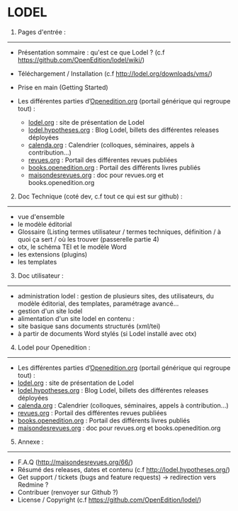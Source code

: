LODEL
=====

1. 	Pages d'entrée :
------------------------

- Présentation sommaire : qu'est ce que Lodel ? (c.f <https://github.com/OpenEdition/lodel/wiki/>)
- Téléchargement / Installation (c.f <http://lodel.org/downloads/vms/>)
- Prise en main (Getting Started)

- Les différentes parties d’[Openedition.org](https://www.openedition.org) (portail générique qui regroupe tout) :
	- [lodel.org](<https://www.lodel.org/>) : site de présentation de Lodel
	- [lodel.hypotheses.org](<https://www.lodel.hypotheses.org/>) : Blog Lodel, billets des différentes releases déployées
	- [calenda.org](<https://www.calenda.org/>) : Calendrier (colloques, séminaires, appels à contribution…)
	- [revues.org](<https://www.revues.org/>) : Portail des différentes revues publiées
	- [books.openedition.org](<https://books.openedition.org/>) : Portail des différents livres publiés
	- [maisondesrevues.org](<https://www.maisondesrevues.org/>) : doc pour revues.org et books.openedition.org



2.	Doc Technique (coté dev, c.f tout ce qui est sur github) :
------------------------------------------------------------------

- vue d'ensemble
- le modèle éditorial
- Glossaire (Listing termes utilisateur / termes techniques, définition / à quoi ça sert / où les trouver (passerelle partie 4)
- otx, le schéma TEI et le modèle Word
- les extensions (plugins)
- les templates



3.	Doc utilisateur :
-------------------------

- administration lodel : gestion de plusieurs sites, des utilisateurs, du modèle éditorial, des templates, paramétrage avancé...
- gestion d'un site lodel
- alimentation d'un site lodel en contenu :
- site basique sans documents structurés (xml/tei)
- à partir de documents Word stylés (si Lodel installé avec otx)



4.	Lodel pour Openedition :
--------------------------------

- Les différentes parties d’[Openedition.org](https://www.openedition.org) (portail générique qui regroupe tout) :
- [lodel.org](<https://www.lodel.org/>) : site de présentation de Lodel
- [lodel.hypotheses.org](<https://www.lodel.hypotheses.org/>) : Blog Lodel, billets des différentes releases déployées
- [calenda.org](<https://www.calenda.org/>) : Calendrier (colloques, séminaires, appels à contribution…)
- [revues.org](<https://www.revues.org/>) : Portail des différentes revues publiées
- [books.openedition.org](<https://books.openedition.org/>) : Portail des différents livres publiés
- [maisondesrevues.org](<https://www.maisondesrevues.org/>) : doc pour revues.org et books.openedition.org



5.	Annexe :
----------------

- F.A.Q (<http://maisondesrevues.org/66/>)
- Résumé des releases, dates et contenu (c.f <http://lodel.hypotheses.org/>)
- Get support / tickets (bugs and feature requests) -> redirection vers Redmine ?
- Contribuer (renvoyer sur Github ?)
- License / Copyright (c.f <https://github.com/OpenEdition/lodel/>)
